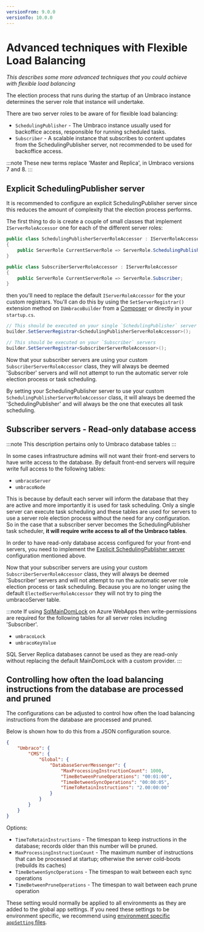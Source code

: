 ```yaml
---
versionFrom: 9.0.0
versionTo: 10.0.0
---
```


# Advanced techniques with Flexible Load Balancing

_This describes some more advanced techniques that you could achieve with flexible load balancing_

The election process that runs during the startup of an Umbraco instance determines the server role that instance will undertake.

There are two server roles to be aware of for flexible load balancing:

* `SchedulingPublisher` - The Umbraco instance usually used for backoffice access, responsible for running scheduled tasks.
* `Subscriber` - A scalable instance that subscribes to content updates from the SchedulingPublisher server, not recommended to be used for backoffice access.

:::note
These new terms replace 'Master and Replica', in Umbraco versions 7 and 8.
:::

## Explicit SchedulingPublisher server

It is recommended to configure an explicit SchedulingPublisher server since this reduces the amount
of complexity that the election process performs.

The first thing to do is create a couple of small classes that implement `IServerRoleAccessor` one for each of the different server roles:

```csharp
public class SchedulingPublisherServerRoleAccessor : IServerRoleAccessor
{
    public ServerRole CurrentServerRole => ServerRole.SchedulingPublisher;
}

public class SubscriberServerRoleAccessor : IServerRoleAccessor
{
    public ServerRole CurrentServerRole => ServerRole.Subscriber;
}
```

then you'll need to replace the default `IServerRoleAccessor` for the your custom registrars.
You'll can do this by using the `SetServerRegistrar()` extension method on `IUmbracoBuilder` from a [Composer](../../../../Implementation/Composing/index.md) or directly in your `startup.cs`.

```csharp
// This should be executed on your single `SchedulingPublisher` server
builder.SetServerRegistrar<SchedulingPublisherServerRoleAccessor>();

// This should be executed on your `Subscriber` servers
builder.SetServerRegistrar<SubscriberServerRoleAccessor>();
```

Now that your subscriber servers are using your custom `SubscriberServerRoleAccessor` class, they will always be deemed 'Subscriber' servers and will not attempt to run the automatic server role election process or task scheduling.

By setting your SchedulingPublisher server to use your custom `SchedulingPublisherServerRoleAccessor` class, it will always be deemed the 'SchedulingPublisher' and will always be the one that executes all task scheduling.

## Subscriber servers - Read-only database access

:::note
This description pertains only to Umbraco database tables
:::

In some cases infrastructure admins will not want their front-end servers to have write access to the database.
By default front-end servers will require write full access to the following tables:

* `umbracoServer`
* `umbracoNode`

This is because by default each server will inform the database that they are active and more importantly it is
used for task scheduling. Only a single server can execute task scheduling and these tables are used for servers
to use a server role election process without the need for any configuration. So in the case that a subscriber
server becomes the SchedulingPublisher task scheduler, **it will require write access to all of the Umbraco tables**.

In order to have read-only database access configured for your front-end servers, you need to implement
the [Explicit SchedulingPublisher server](#explicit-schedulingpublisher-server) configuration mentioned above.

Now that your subscriber servers are using your custom `SubscriberServerRoleAccessor` class, they will always be deemed 'Subscriber' servers and will not attempt to run the automatic server role election process or task scheduling.
Because you are no longer using the default `ElectedServerRoleAccessor` they will not try to ping the umbracoServer table.

:::note
If using [SqlMainDomLock](azure-web-apps.md#appdomain-synchronization) on Azure WebApps then write-permissions are required for the following tables for all server roles including 'Subscriber'.

* `umbracoLock`
* `umbracoKeyValue`

SQL Server Replica databases cannot be used as they are read-only without replacing the default MainDomLock with a custom provider.
:::

## Controlling how often the load balancing instructions from the database are processed and pruned

The configurations can be adjusted to control how often the load balancing instructions from the database are processed and pruned.

Below is shown how to do this from a JSON configuration source.

```json
{
    "Umbraco": {
        "CMS": {
            "Global": {
                "DatabaseServerMessenger": {
                    "MaxProcessingInstructionCount": 1000,
                    "TimeBetweenPruneOperations": "00:01:00",
                    "TimeBetweenSyncOperations": "00:00:05",
                    "TimeToRetainInstructions": "2.00:00:00"
                }
            }
        }
    }
}

```

Options:

* `TimeToRetainInstructions` - The timespan to keep instructions in the database; records older than this number will be pruned.
* `MaxProcessingInstructionCount` - The maximum number of instructions that can be processed at startup; otherwise the server cold-boots (rebuilds its caches)
* `TimeBetweenSyncOperations` - The timespan to wait between each sync operations
* `TimeBetweenPruneOperations` - The timespan to wait between each prune operation

These setting would normally be applied to all environments as they are added to the global app settings. If you need these settings to be environment specific, we recommend using [environment specific `appSetting` files](../../../../Reference/Configuration/#managing-configuration).
